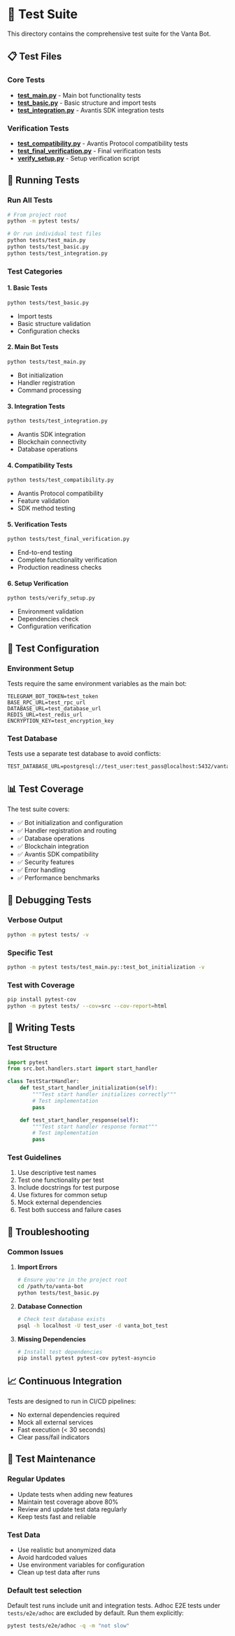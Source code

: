 # 🧪 Test Suite

This directory contains the comprehensive test suite for the Vanta Bot.

## 📋 Test Files

### Core Tests
- **[test_main.py](test_main.py)** - Main bot functionality tests
- **[test_basic.py](test_basic.py)** - Basic structure and import tests
- **[test_integration.py](test_integration.py)** - Avantis SDK integration tests

### Verification Tests
- **[test_compatibility.py](test_compatibility.py)** - Avantis Protocol compatibility tests
- **[test_final_verification.py](test_final_verification.py)** - Final verification tests
- **[verify_setup.py](verify_setup.py)** - Setup verification script

## 🚀 Running Tests

### Run All Tests
```bash
# From project root
python -m pytest tests/

# Or run individual test files
python tests/test_main.py
python tests/test_basic.py
python tests/test_integration.py
```

### Test Categories

#### 1. Basic Tests
```bash
python tests/test_basic.py
```
- Import tests
- Basic structure validation
- Configuration checks

#### 2. Main Bot Tests
```bash
python tests/test_main.py
```
- Bot initialization
- Handler registration
- Command processing

#### 3. Integration Tests
```bash
python tests/test_integration.py
```
- Avantis SDK integration
- Blockchain connectivity
- Database operations

#### 4. Compatibility Tests
```bash
python tests/test_compatibility.py
```
- Avantis Protocol compatibility
- Feature validation
- SDK method testing

#### 5. Verification Tests
```bash
python tests/test_final_verification.py
```
- End-to-end testing
- Complete functionality verification
- Production readiness checks

#### 6. Setup Verification
```bash
python tests/verify_setup.py
```
- Environment validation
- Dependencies check
- Configuration verification

## 🔧 Test Configuration

### Environment Setup
Tests require the same environment variables as the main bot:
```env
TELEGRAM_BOT_TOKEN=test_token
BASE_RPC_URL=test_rpc_url
DATABASE_URL=test_database_url
REDIS_URL=test_redis_url
ENCRYPTION_KEY=test_encryption_key
```

### Test Database
Tests use a separate test database to avoid conflicts:
```env
TEST_DATABASE_URL=postgresql://test_user:test_pass@localhost:5432/vanta_bot_test
```

## 📊 Test Coverage

The test suite covers:
- ✅ Bot initialization and configuration
- ✅ Handler registration and routing
- ✅ Database operations
- ✅ Blockchain integration
- ✅ Avantis SDK compatibility
- ✅ Security features
- ✅ Error handling
- ✅ Performance benchmarks

## 🐛 Debugging Tests

### Verbose Output
```bash
python -m pytest tests/ -v
```

### Specific Test
```bash
python -m pytest tests/test_main.py::test_bot_initialization -v
```

### Test with Coverage
```bash
pip install pytest-cov
python -m pytest tests/ --cov=src --cov-report=html
```

## 📝 Writing Tests

### Test Structure
```python
import pytest
from src.bot.handlers.start import start_handler

class TestStartHandler:
    def test_start_handler_initialization(self):
        """Test start handler initializes correctly"""
        # Test implementation
        pass

    def test_start_handler_response(self):
        """Test start handler response format"""
        # Test implementation
        pass
```

### Test Guidelines
1. Use descriptive test names
2. Test one functionality per test
3. Include docstrings for test purpose
4. Use fixtures for common setup
5. Mock external dependencies
6. Test both success and failure cases

## 🚨 Troubleshooting

### Common Issues

1. **Import Errors**
   ```bash
   # Ensure you're in the project root
   cd /path/to/vanta-bot
   python tests/test_basic.py
   ```

2. **Database Connection**
   ```bash
   # Check test database exists
   psql -h localhost -U test_user -d vanta_bot_test
   ```

3. **Missing Dependencies**
   ```bash
   # Install test dependencies
   pip install pytest pytest-cov pytest-asyncio
   ```

## 📈 Continuous Integration

Tests are designed to run in CI/CD pipelines:
- No external dependencies required
- Mock all external services
- Fast execution (< 30 seconds)
- Clear pass/fail indicators

## 🔄 Test Maintenance

### Regular Updates
- Update tests when adding new features
- Maintain test coverage above 80%
- Review and update test data regularly
- Keep tests fast and reliable

### Test Data
- Use realistic but anonymized data
- Avoid hardcoded values
- Use environment variables for configuration
- Clean up test data after runs

### Default test selection

Default test runs include unit and integration tests. Adhoc E2E tests under `tests/e2e/adhoc` are excluded by default. Run them explicitly:

```bash
pytest tests/e2e/adhoc -q -m "not slow"
```
